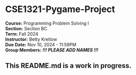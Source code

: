 # CSE1321-Pygame-Project
**Course:** Programming Problem Solving I\
**Section:** Section BC\
**Term:** Fall 2024\
**Instructor:** Betty Kretlow\
**Due Date:** Nov 10, 2024 - 11:59PM\
**Group Members:** **_!!! PLEASE ADD NAMES !!!_**
## This README.md is a work in progress.